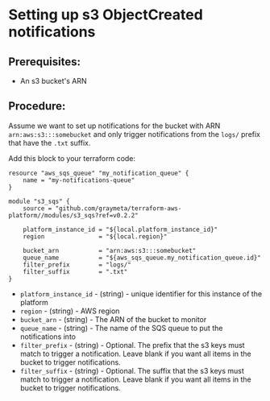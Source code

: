 # Setting up s3 ObjectCreated notifications

## Prerequisites:

* An s3 bucket's ARN

## Procedure:

Assume we want to set up notifications for the bucket with ARN `arn:aws:s3:::somebucket` and only trigger notifications from the `logs/` prefix that have the `.txt` suffix.

Add this block to your terraform code:

```
resource "aws_sqs_queue" "my_notification_queue" {
    name = "my-notifications-queue"
}

module "s3_sqs" {
    source = "github.com/graymeta/terraform-aws-platform//modules/s3_sqs?ref=v0.2.2"

    platform_instance_id = "${local.platform_instance_id}"
    region               = "${local.region}"
    
    bucket_arn           = "arn:aws:s3:::somebucket"
    queue_name           = "${aws_sqs_queue.my_notification_queue.id}"
    filter_prefix        = "logs/"
    filter_suffix        = ".txt"
}
```

* `platform_instance_id` - (string) - unique identifier for this instance of the platform
* `region` - (string) - AWS region
* `bucket_arn` - (string) - The ARN of the bucket to monitor
* `queue_name` - (string) - The name of the SQS queue to put the notifications into
* `filter_prefix` - (string) - Optional. The prefix that the s3 keys must match to trigger a notification. Leave blank if you want all items in the bucket to trigger notifications.
* `filter_suffix` - (string) - Optional. The suffix that the s3 keys must match to trigger a notification. Leave blank if you want all items in the bucket to trigger notifications.
